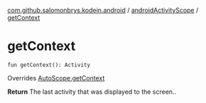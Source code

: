 [com.github.salomonbrys.kodein.android](../index.md) / [androidActivityScope](index.md) / [getContext](.)

# getContext

`fun getContext(): Activity`

Overrides [AutoScope.getContext](../../com.github.salomonbrys.kodein/-auto-scope/get-context.md)

**Return**
The last activity that was displayed to the screen..

